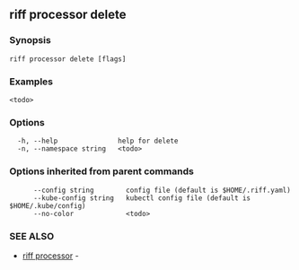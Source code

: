 ## riff processor delete

<todo>

### Synopsis

<todo>

```
riff processor delete [flags]
```

### Examples

```
<todo>
```

### Options

```
  -h, --help               help for delete
  -n, --namespace string   <todo>
```

### Options inherited from parent commands

```
      --config string        config file (default is $HOME/.riff.yaml)
      --kube-config string   kubectl config file (default is $HOME/.kube/config)
      --no-color             <todo>
```

### SEE ALSO

* [riff processor](riff_processor.md)	 - <todo>

